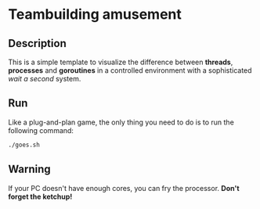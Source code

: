 # Teambuilding amusement
## Description
This is a simple template to visualize the difference between **threads**, **processes** and **goroutines** in a controlled environment with a sophisticated *wait a second* system.

## Run
Like a plug-and-plan game, the only thing you need to do is to run the following command:
```bash
./goes.sh
```

## Warning
If your PC doesn't have enough cores, you can fry the processor. **Don't forget the ketchup!**